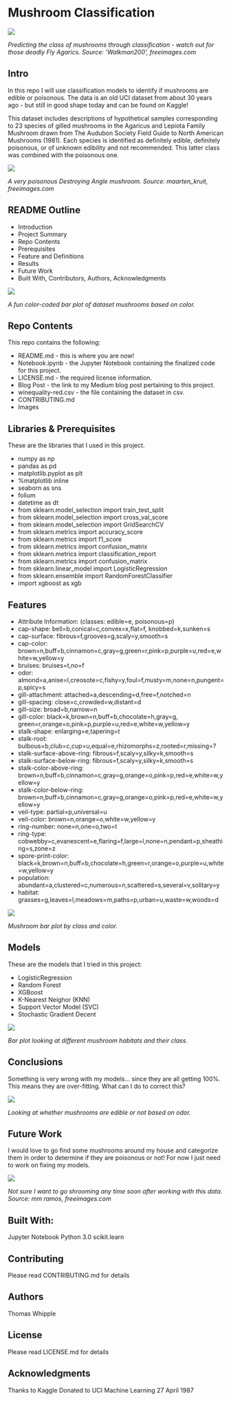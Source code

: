 # Mushroom Classification


![](https://raw.githubusercontent.com/twhipple/Mushroom_Classifier_Model/master/Images/walkman200_fly-agarics.jpg)

*Predicting the class of mushrooms through classification - watch out for those deadly Fly Agarics. Source: 'Walkman200', freeimages.com*


## Intro
In this repo I will use classification models to identify if mushrooms are edible or poisonous. The data is an old UCI dataset from about 30 years ago - but still in good shape today and can be found on Kaggle!

This dataset includes descriptions of hypothetical samples corresponding to 23 species of gilled mushrooms in the Agaricus and Lepiota Family Mushroom drawn from The Audubon Society Field Guide to North American Mushrooms (1981). Each species is identified as definitely edible, definitely poisonous, or of unknown edibility and not recommended. This latter class was combined with the poisonous one.


![](https://raw.githubusercontent.com/twhipple/Mushroom_Classifier_Model/master/Images/maarten_kruit_destroying_angle.jpg)

*A very poisonous Destroying Angle mushroom. Source: maarten_kruit,  freeimages.com*


## README Outline
* Introduction 
* Project Summary
* Repo Contents
* Prerequisites
* Feature and Definitions
* Results
* Future Work
* Built With, Contributors, Authors, Acknowledgments


![](https://raw.githubusercontent.com/twhipple/Mushroom_Classifier_Model/master/Images/Mushrooms_by_Color.png)

*A fun color-coded bar plot of dataset mushrooms based on color.*


## Repo Contents
This repo contains the following:
* README.md - this is where you are now!
* Notebook.ipynb - the Jupyter Notebook containing the finalized code for this project.
* LICENSE.md - the required license information.
* Blog Post - the link to my Medium blog post pertaining to this project.
* winequality-red.csv - the file containing the dataset in csv.
* CONTRIBUTING.md 
* Images


## Libraries & Prerequisites
These are the libraries that I used in this project.
* numpy as np
* pandas as pd
* matplotlib.pyplot as plt
* %matplotlib inline
* seaborn as sns
* folium
* datetime as dt
* from sklearn.model_selection import train_test_split 
* from sklearn.model_selection import cross_val_score
* from sklearn.model_selection import GridSearchCV
* from sklearn.metrics import accuracy_score 
* from sklearn.metrics import f1_score 
* from sklearn.metrics import confusion_matrix 
* from sklearn.metrics import classification_report
* from sklearn.metrics import confusion_matrix
* from sklearn.linear_model import LogisticRegression
* from sklearn.ensemble import RandomForestClassifier
* import xgboost as xgb


## Features
* Attribute Information: (classes: edible=e, poisonous=p)
* cap-shape: bell=b,conical=c,convex=x,flat=f, knobbed=k,sunken=s
* cap-surface: fibrous=f,grooves=g,scaly=y,smooth=s
* cap-color: brown=n,buff=b,cinnamon=c,gray=g,green=r,pink=p,purple=u,red=e,white=w,yellow=y
* bruises: bruises=t,no=f
* odor: almond=a,anise=l,creosote=c,fishy=y,foul=f,musty=m,none=n,pungent=p,spicy=s
* gill-attachment: attached=a,descending=d,free=f,notched=n
* gill-spacing: close=c,crowded=w,distant=d
* gill-size: broad=b,narrow=n
* gill-color: black=k,brown=n,buff=b,chocolate=h,gray=g, green=r,orange=o,pink=p,purple=u,red=e,white=w,yellow=y
* stalk-shape: enlarging=e,tapering=t
* stalk-root: bulbous=b,club=c,cup=u,equal=e,rhizomorphs=z,rooted=r,missing=?
* stalk-surface-above-ring: fibrous=f,scaly=y,silky=k,smooth=s
* stalk-surface-below-ring: fibrous=f,scaly=y,silky=k,smooth=s
* stalk-color-above-ring: brown=n,buff=b,cinnamon=c,gray=g,orange=o,pink=p,red=e,white=w,yellow=y
* stalk-color-below-ring: brown=n,buff=b,cinnamon=c,gray=g,orange=o,pink=p,red=e,white=w,yellow=y
* veil-type: partial=p,universal=u
* veil-color: brown=n,orange=o,white=w,yellow=y
* ring-number: none=n,one=o,two=t
* ring-type: cobwebby=c,evanescent=e,flaring=f,large=l,none=n,pendant=p,sheathing=s,zone=z
* spore-print-color: black=k,brown=n,buff=b,chocolate=h,green=r,orange=o,purple=u,white=w,yellow=y
* population: abundant=a,clustered=c,numerous=n,scattered=s,several=v,solitary=y
* habitat: grasses=g,leaves=l,meadows=m,paths=p,urban=u,waste=w,woods=d


![](https://raw.githubusercontent.com/twhipple/Mushroom_Classifier_Model/master/Images/Class_and_color.png)

*Mushroom bar plot by class and color.*


## Models
These are the models that I tried in this project:
* LogisticRegression
* Random Forest
* XGBoost
* K-Nearest Neighor (KNN)
* Support Vector Model (SVC)
* Stochastic Gradient Decent


![](https://raw.githubusercontent.com/twhipple/Mushroom_Classifier_Model/master/Images/Class_and_habitat.png)

*Bar plot looking at different mushroom habitats and their class.*


## Conclusions
Something is very wrong with my models... since they are all getting 100%. This means they are over-fitting. What can I do to correct this?


![](https://raw.githubusercontent.com/twhipple/Mushroom_Classifier_Model/master/Images/Class_and_odor.png)

*Looking at whether mushrooms are edible or not based on odor.*


## Future Work
I would love to go find some mushrooms around my house and categorize them in order to determine if they are poisonous or not! For now I just need to work on fixing my models.


![](https://raw.githubusercontent.com/twhipple/Mushroom_Classifier_Model/master/Images/mm_ramos_basket-of-mushrooms.jpg)

*Not sure I want to go shrooming any time soon after working with this data. Source: mm ramos, freeimages.com*


## Built With:
Jupyter Notebook
Python 3.0
scikit.learn

## Contributing
Please read CONTRIBUTING.md for details

## Authors
Thomas Whipple

## License
Please read LICENSE.md for details

## Acknowledgments
Thanks to Kaggle
Donated to UCI Machine Learning 27 April 1987
